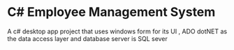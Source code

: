 # C# Employee Management System
A c# desktop app project that uses windows form for its UI , ADO dotNET as the data access layer and database server is SQL sever
